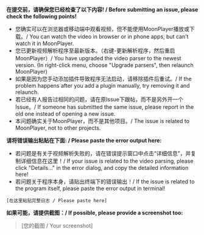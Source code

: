 **在提交前，请确保您已经检查了以下内容! / Before submitting an issue, please check the following points!**

* 您确实可以在浏览器或移动端中观看视频，但不能使用MoonPlayer播放或下载。/ You can watch the video in browser or in phone apps, but can't watch it in MoonPlayer.
* 您已更新视频解析程序至最新版本。（右键-更新解析程序，然后重启MoonPlayer）/ You have upgraded the video parser to the newest version. (In right-click menu, choose "Upgrade parsers", then relaunch MoonPlayer)
* 如果是因为您手动添加插件导致程序无法启动，请移除插件后重试。/ If the problem happens after you add a plugin manually, try removing it and relaunch.
* 若已经有人报告过相同的问题，请在原Issue下跟帖，而不是另外开一个Issue。/ If someone has submitted the same issue, please report in the old one instead of opening a new issue.
* 本问题确实关于MoonPlayer，而不是其他项目。/ The issue is related to MoonPlayer, not to other projects.

**请将错误输出粘贴在下面: / Please paste the error output here:**
* 若问题是有关于视频解析失败的，请在错误提示窗口中点击“详细信息”，并复制详细信息在这里！/ If your issue is related to the video parsing, please click "Details..." in the error dialog, and copy the detailed information here!
* 若问题关于程序本身，请贴出终端下的错误输出！/ If the issue is related to the program itself, please paste the error output in terminal!

```
[在这里粘贴完整日志 / Please paste here]
```

**如果可能，请提供截图：/ If possible, please provide a screenshot too:**

> [您的截图 / Your screenshot]

